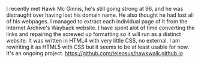 I recently met Hawk Mc Ginnis, he's still going strong at 96, and he was distraught over having lost his domain name. He also thought he had lost all of his webpages. I managed to extract each 
individual page of it from the Internet Archive's Wayback website. I have spent  alot of time converting the links and repairing the screwed up formatting so it will run as a distinct website. 
It was written in HTML4 with very little CSS, no external. I am rewiriting it as HTML5 with CSS but it seems to be at least usable for now. It's an ongoing project.
https://github.com/teleosus/hawkwalk.github.io
